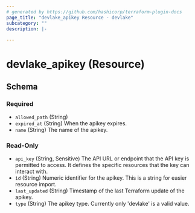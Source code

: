 ```yaml
---
# generated by https://github.com/hashicorp/terraform-plugin-docs
page_title: "devlake_apikey Resource - devlake"
subcategory: ""
description: |-
  
---
```


# devlake_apikey (Resource)





<!-- schema generated by tfplugindocs -->
## Schema

### Required

- `allowed_path` (String)
- `expired_at` (String) When the apikey expires.
- `name` (String) The name of the apikey.

### Read-Only

- `api_key` (String, Sensitive) The API URL or endpoint that the API key is permitted to access. It defines the specific resources that the key can interact with.
- `id` (String) Numeric identifier for the apikey. This is a string for easier resource import.
- `last_updated` (String) Timestamp of the last Terraform update of the apikey.
- `type` (String) The apikey type. Currently only 'devlake' is a valid value.
